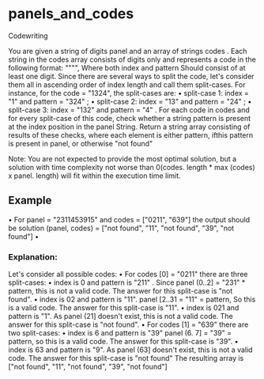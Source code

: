 # panels_and_codes
Codewriting

You are given a string of digits panel and an array of strings codes .
Each string in the codes array consists of digits only and represents a code in the following format: ""<index><pattern>"", Where both index and pattern Should consist of at least one digit. Since there are several ways to split the code, let's consider them all in ascending order of index length and call them split-cases. For instance, for the code = "1324", the split-cases are:
• split-case 1: index = "1" and pattern = "324" ;
• split-case 2: index = "13" and pattern = "24" ;
• split-case 3: index = "132" and pattern = "4" .
For each code in codes and for every split-case of this code, check
whether a string pattern is present at the index position in the panel String. Return a string array consisting of results of these checks, where each element is either pattern, ifthis pattern is present in panel, or otherwise "not found"


Note: You are not expected to provide the most optimal solution, but a solution with time complexity not worse than 0(codes. length * max (codes) x panel. length) will fit within the execution time limit.


## Example
• For panel = "2311453915" and codes = ["0211", "639"]
the output should be solution (panel, codes) = ["not
found", "11", "not found", "39", "not found"] •

### Explanation:
Let's consider all possible codes:
• For codes [0] = "0211" there are three split-cases:
• index is 0 and pattern is "211" . Since
panel (0..2] = "231" * pattern, this is not a
valid code. The answer for this split-case is "not
found".
• index is 02 and pattern is "11".
panel [2..31 = "11" = pattern, So this is a valid
code. The answer for this split-case is "11".
• index is 021 and pattern is "1". As
panel (21] doesn't exist, this is not a valid code.
The answer for this split-case is "not found".
• For codes [1] = "639" there are two split-cases:
• index is 6 and pattern is "39"
panel (6. 7] = "39" = pattern, so this is a valid
code. The answer for this split-case is "39".
• index is 63 and pattern is "9". As
panel (63] doesn't exist, this is not a valid code.
The answer for this split-case is "not found"
The resulting array is ["not found", "11", "not found", "39", "not found"]
